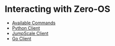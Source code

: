 # Interacting with Zero-OS

* [Available Commands](commands.md)
* [Python Client](python.md)
* [JumpScale Client](jumpscale.md)
* [Go Client](go.md)

